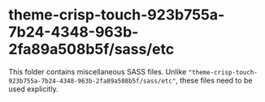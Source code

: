 # theme-crisp-touch-923b755a-7b24-4348-963b-2fa89a508b5f/sass/etc

This folder contains miscellaneous SASS files. Unlike `"theme-crisp-touch-923b755a-7b24-4348-963b-2fa89a508b5f/sass/etc"`, these files
need to be used explicitly.
